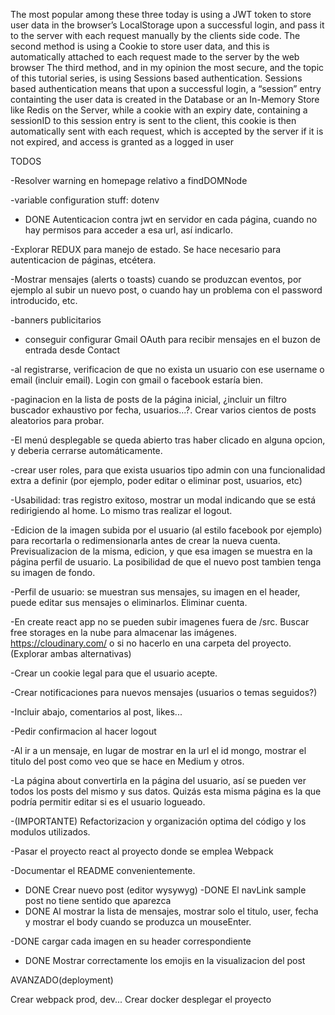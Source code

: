 The most popular among these three today is using a JWT token to store user data in the browser’s LocalStorage upon a successful login, and pass it to the server with each request manually by the clients side code.
The second method is using a Cookie to store user data, and this is automatically attached to each request made to the server by the web browser
The third method, and in my opinion the most secure, and the topic of this tutorial series, is using Sessions based authentication. Sessions based authentication means that upon a successful login, a “session” entry containting the user data is created in the Database or an In-Memory Store like Redis on the Server, while a cookie with an expiry date, containing a sessionID to this session entry is sent to the client, this cookie is then automatically sent with each request, which is accepted by the server if it is not expired, and access is granted as a logged in user

TODOS




-Resolver warning en homepage relativo a findDOMNode

-variable configuration stuff: dotenv

- DONE Autenticacion contra jwt en servidor en cada página, cuando no hay permisos para acceder a esa url, así indicarlo.

-Explorar REDUX para manejo de estado. Se hace necesario para autenticacion de páginas, etcétera.

-Mostrar mensajes (alerts o toasts) cuando se produzcan eventos, por ejemplo al subir un nuevo post, o cuando hay un problema con el password introducido, etc.

-banners publicitarios 

- conseguir configurar Gmail OAuth para recibir mensajes en el buzon de entrada desde Contact

-al registrarse, verificacion de que no exista un usuario con ese username o email (incluir email). Login con gmail o facebook estaría bien.

-paginacion en la lista de posts de la página inicial, ¿incluir un filtro buscador exhaustivo por fecha, usuarios...?. Crear varios cientos de posts aleatorios para probar. 

-El menú desplegable se queda abierto tras haber clicado en alguna opcion, y deberia cerrarse automáticamente. 

-crear user roles, para que exista usuarios tipo admin con una funcionalidad extra a definir (por ejemplo, poder editar o eliminar post, usuarios, etc)

-Usabilidad: tras registro exitoso, mostrar un modal indicando que se está redirigiendo al home. Lo mismo tras realizar el logout.

-Edicion de la imagen subida por el usuario (al estilo facebook por ejemplo) para recortarla o redimensionarla antes de crear la nueva cuenta. Previsualizacion de la misma, edicion, y que esa imagen se muestra en la página perfil de usuario. La posibilidad de que el nuevo post tambien tenga su imagen de fondo.

-Perfil de usuario: se muestran sus mensajes, su imagen en el header, puede editar sus mensajes o eliminarlos. Eliminar cuenta.

-En create react app no se pueden subir imagenes fuera de /src. Buscar free storages en la nube para almacenar las imágenes. https://cloudinary.com/ o si no hacerlo
en una carpeta del proyecto. (Explorar ambas alternativas) 

-Crear un cookie legal para que el usuario acepte.

-Crear notificaciones para nuevos mensajes (usuarios o temas seguidos?)

-Incluir abajo, comentarios al post, likes...

-Pedir confirmacion al hacer logout

-Al ir a un mensaje, en lugar de mostrar en la url el id mongo, mostrar el titulo del post como veo que se hace en Medium y otros.

-La página about convertirla en la página del usuario, así se pueden ver todos los posts del mismo y sus datos. Quizás esta misma página es la que podría permitir editar si es el usuario logueado.

-(IMPORTANTE) Refactorizacion y organización optima del código y los modulos utilizados.

-Pasar el proyecto react al proyecto donde se emplea Webpack

-Documentar el README convenientemente.

- DONE Crear nuevo post (editor wysywyg)
-DONE El navLink sample post no tiene sentido que aparezca
- DONE Al mostrar la lista de mensajes, mostrar solo el titulo, user, fecha y mostrar el body cuando se produzca un mouseEnter.

-DONE cargar cada imagen en su header correspondiente
- DONE Mostrar correctamente los emojis en la visualizacion del post


AVANZADO(deployment)

Crear webpack prod, dev...
Crear docker
desplegar el proyecto